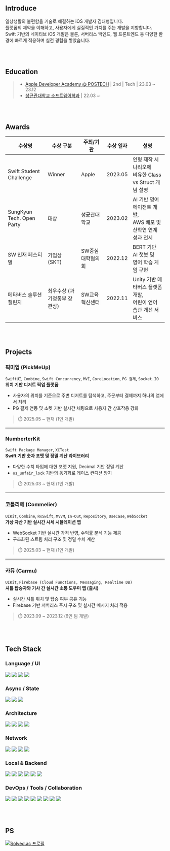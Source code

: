 ## Introduce

일상생활의 불편함을 기술로 해결하는 iOS 개발자 김태형입니다.  
플랫폼의 제약을 이해하고, 사용자에게 실질적인 가치를 주는 개발을 지향합니다.  
Swift 기반의 네이티브 iOS 개발은 물론, 서버리스 백엔드, 웹 프론트엔드 등 다양한 환경에 빠르게 적응하며 실전 경험을 쌓았습니다.

<br><br>

## Education

> - [Apple Developer Academy @ POSTECH](https://developeracademy.postech.ac.kr/) | 2nd | Tech | 23.03 ~ 23.12
> - [성균관대학교 소프트웨어학과](https://cse.skku.edu/cse/index.do) | 22.03 ~

<br><br>

## Awards

| 수상명 | 수상 구분 | 주최/기관 | 수상 일자 | 설명 |
|--------|------------|-----------|------------|------|
| Swift Student Challenge | Winner | Apple | 2023.05 | 인형 제작 시나리오에<br>비유한 Class vs Struct 개념 설명 |
| SungKyun Tech. Open Party | 대상 | 성균관대학교 | 2023.02 | AI 기반 영어 에이전트 개발,<br>AWS 배포 및 산학연 연계 성과 전시 |
| SW 인재 페스티벌 | 기업상 (SKT) | SW중심대학협의회 | 2022.12 | BERT 기반 AI 챗봇 및<br>영어 학습 게임 구현 |
| 메타버스 솔루션 챌린지 | 최우수상 (과기정통부 장관상) | SW교육혁신센터 | 2022.11 | Unity 기반 메타버스 플랫폼 개발,<br>어린이 언어 습관 개선 서비스 |

<br><br>

## Projects

### 픽미업 (PickMeUp)
`SwiftUI`, `Combine`, `Swift Concurrency`, `MVI`, `CoreLocation`, `PG 결제`, `Socket.IO`  
**위치 기반 디저트 픽업 플랫폼**  
- 사용자의 위치를 기준으로 주변 디저트를 탐색하고, 주문부터 결제까지 하나의 앱에서 처리  
- PG 결제 연동 및 소켓 기반 실시간 채팅으로 사용자 간 상호작용 강화  
> ⏱️ 2025.05 ~ 현재 (1인 개발)

---

### NumberterKit  
`Swift Package Manager`, `XCTest`  
**Swift 기반 숫자 포맷 및 정밀 계산 라이브러리**  
- 다양한 수치 타입에 대한 포맷 지원, Decimal 기반 정밀 계산  
- `os_unfair_lock` 기반의 동기화로 레이스 컨디션 방지  
> ⏱️ 2025.03 ~ 현재 (1인 개발)

---

### 코믈리에 (Commelier)  
`UIKit`, `Combine`, `RxSwift`, `MVVM`, `In-Out`, `Repository`, `UseCase`, `WebSocket`  
**가상 자산 기반 실시간 시세 시뮬레이션 앱**  
- WebSocket 기반 실시간 가격 반영, 수익률 분석 기능 제공  
- 구조화된 스트림 처리 구조 및 정밀 수치 계산  
> ⏱️ 2025.03 ~ 현재 (1인 개발)

---

### 카뮤 (Carmu)  
`UIKit`, `Firebase (Cloud Functions, Messaging, Realtime DB)`  
**셔틀 탑승자와 기사 간 실시간 소통 도우미 앱 (출시)**  
- 실시간 셔틀 위치 및 탑승 여부 공유 기능  
- Firebase 기반 서버리스 푸시 구조 및 실시간 메시지 처리 적용  
> ⏱️ 2023.09 ~ 2023.12 (6인 팀 개발)

<br><br>


## Tech Stack

### Language / UI
<p>
  <img src="https://img.shields.io/badge/Swift-F05138?style=for-the-badge&logo=swift&logoColor=white"/>
  <img src="https://img.shields.io/badge/UIKit-2396F3?style=for-the-badge&logo=apple&logoColor=white"/>
  <img src="https://img.shields.io/badge/SwiftUI-1E1E1E?style=for-the-badge&logo=swift&logoColor=white"/>
  <img src="https://img.shields.io/badge/React-61DAFB?style=for-the-badge&logo=react&logoColor=black"/>
</p>

### Async / State
<p>
  <img src="https://img.shields.io/badge/Combine-1E90FF?style=for-the-badge&logo=apple&logoColor=white"/>
  <img src="https://img.shields.io/badge/RxSwift-B7178C?style=for-the-badge&logo=reactivex&logoColor=white"/>
  <img src="https://img.shields.io/badge/Swift_Concurrency-0A84FF?style=for-the-badge&logo=apple&logoColor=white"/>
</p>

### Architecture
<p>
  <img src="https://img.shields.io/badge/MVC-02569B?style=for-the-badge"/>
  <img src="https://img.shields.io/badge/MVVM-007ACC?style=for-the-badge"/>
   <img src="https://img.shields.io/badge/In--Out-FFB000?style=for-the-badge"/>
  <img src="https://img.shields.io/badge/MVI-FF6F00?style=for-the-badge"/>
</p>

### Network
<p>
  <img src="https://img.shields.io/badge/Alamofire-DD0031?style=for-the-badge&logo=swift&logoColor=white"/>
  <img src="https://img.shields.io/badge/URLSession-000000?style=for-the-badge&logo=apple&logoColor=white"/>
  <img src="https://img.shields.io/badge/WebSocket-FF9900?style=for-the-badge&logo=websocket&logoColor=white"/>
  <img src="https://img.shields.io/badge/Socket.IO-010101?style=for-the-badge&logo=socket.io&logoColor=white"/>
</p>

### Local & Backend
<p>
  <img src="https://img.shields.io/badge/CoreData-4A86E8?style=for-the-badge&logo=apple&logoColor=white"/>
  <img src="https://img.shields.io/badge/Realm-39477F?style=for-the-badge&logo=realm&logoColor=white"/>
  <img src="https://img.shields.io/badge/Firebase-FFCA28?style=for-the-badge&logo=firebase&logoColor=black"/>
  <img src="https://img.shields.io/badge/Flask-000000?style=for-the-badge&logo=flask&logoColor=white"/>
  <img src="https://img.shields.io/badge/FastAPI-009688?style=for-the-badge&logo=fastapi&logoColor=white"/>
  <img src="https://img.shields.io/badge/AWS-232F3E?style=for-the-badge&logo=amazon-aws&logoColor=white"/>
</p>

### DevOps / Tools / Collaboration
<p>
  <img src="https://img.shields.io/badge/Git-F05032?style=for-the-badge&logo=git&logoColor=white"/>
  <img src="https://img.shields.io/badge/GitHub-181717?style=for-the-badge&logo=github&logoColor=white"/>
  <img src="https://img.shields.io/badge/XCTest-509A36?style=for-the-badge&logo=apple&logoColor=white"/>
   <img src="https://img.shields.io/badge/Google%20Analytics-E37400?style=for-the-badge&logo=google-analytics&logoColor=white"/>
  <img src="https://img.shields.io/badge/Docker-2496ED?style=for-the-badge&logo=docker&logoColor=white"/>
  <img src="https://img.shields.io/badge/Notion-000000?style=for-the-badge&logo=notion&logoColor=white"/>
  <img src="https://img.shields.io/badge/Slack-4A154B?style=for-the-badge&logo=slack&logoColor=white"/>
  <img src="https://img.shields.io/badge/Jira-0052CC?style=for-the-badge&logo=jira&logoColor=white"/>
  <img src="https://img.shields.io/badge/Confluence-172B4D?style=for-the-badge&logo=confluence&logoColor=white"/>
</p>

<br><br>

## PS

[![Solved.ac
프로필](http://mazassumnida.wtf/api/generate_badge?boj=dev_ted)](https://solved.ac/dev_ted)
